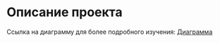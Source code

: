 # Описание проекта

Ссылка на диаграмму для более подробного изучения: [Диаграмма](https://drive.google.com/file/d/1wtg1T6Pxj41Le36nWq3bc-UNn9B0PIV1/view?usp=sharing)
